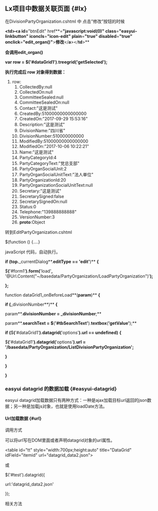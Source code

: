 ## Lx项目中数据关联页面 {#lx}

在DivisionPartyOrganization.cshtml 中 点击”修改”按钮的时候

**&lt;**td**&gt;&lt;**a id**=**&quot;btnEdit&quot; href**=**&quot;javascript:void(0)&quot; class**=**&quot;easyui-linkbutton&quot; iconcls**=**&quot;icon-edit&quot; plain**=**&quot;true&quot; disabled**=**&quot;true&quot; onclick**=**&quot;edit_organ()&quot;**&gt;**修改**&lt;/**a**&gt;&lt;/**td**&gt;**

**会调用edit_organ()**

**var row = $(&#039;#dataGrid1&#039;).treegrid(&#039;getSelected&#039;);**

**执行完成后 row 对象得到数据：**

1.  row:
    1.  CollectedBy:null
    2.  CollectedOn:null
    3.  CommitteeSealed:null
    4.  CommitteeSealedOn:null
    5.  Contact:&quot;这是测试&quot;
    6.  CreatedBy:51000000000000000
    7.  CreatedOn:&quot;2017-09-29 15:53:16&quot;
    8.  Description:&quot;这是测试&quot;
    9.  DivisionName:&quot;四川省&quot;
    10.  DivisionNumber:510000000000
    11.  ModifiedBy:51000000000000000
    12.  ModifiedOn:&quot;2017-10-06 10:22:21&quot;
    13.  Name:&quot;这是测试&quot;
    14.  PartyCategoryId:4
    15.  PartyCategoryText:&quot;党总支部&quot;
    16.  PartyOrganSocialUnit:2
    17.  PartyOrganSocialUnitText:&quot;法人单位&quot;
    18.  PartyOrganizationId:20
    19.  PartyOrganizationSocialUnitText:null
    20.  Secretary:&quot;这是测试&quot;
    21.  SecretarySigned:false
    22.  SecretarySignedOn:null
    23.  Status:0
    24.  Telephone:&quot;139888888888&quot;
    25.  VersionNumber:3
    26.  __proto__:Object

转到EditPartyOrganization.cshtml

$(function () {….}

javaScript 代码，自动执行。

**if** **(**top**.**_currentDialog**.**editType **==** &#039;edit&#039;**)** **{**

$**(**&#039;#form1&#039;**).**form**(**&#039;load&#039;**,** &#039;@Url.Content(&quot;~/basedata/PartyOrganization/LoadPartyOrganization&quot;)&#039;**);**

**};**

function dataGrid1_onBeforeLoad**(**param**)** **{**

**if** **(**_divisionNumber**)** **{**

param**.**divisionNumber **=** _divisionNumber**;**

param**.**searchText **=** $**(**&#039;#tbSearchText&#039;**).**textbox**(**&#039;getValue&#039;**);**

**if** **(**$**(**&#039;#dataGrid1&#039;**).**datagrid**(**&#039;options&#039;**).**url **==** undefined**)** **{**

$**(**&#039;#dataGrid1&#039;**).**datagrid**(**&#039;options&#039;**).**url **=** &#039;/basedata/PartyOrganization/ListDivisionPartyOrganization&#039;**;**

**}**

**}**

**}**

### **easyui datagrid 的数据加载** {#easyui-datagrid}

easyui datagrid加载数据只有两种方式：一种是ajax加载目标url返回的json数据；另一种是加载js对象，也就是使用loadDate方法。

#### Url加载数据 {#url}

调用方式

可以将url写在DOM里面或者声明datagrid对象的url属性。

&lt;table id=&quot;tt&quot; style=&quot;width:700px;height:auto&quot; title=&quot;DataGrid&quot; idField=&quot;itemid&quot; url=&quot;datagrid_data2.json&quot;&gt;

或

$(&#039;#test&#039;).datagrid({

url:&#039;datagrid_data2.json&#039;

});

相关方法